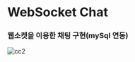 # WebSocket Chat

### 웹소켓을 이용한 채팅 구현(mySql 연동)



![cc2](https://user-images.githubusercontent.com/97073471/174698891-823fa492-dc8d-43d5-b101-b3c0f4fe0d0c.gif)

